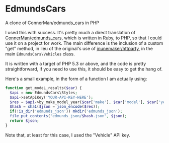 EdmundsCars
===========

A clone of ConnerMan/edmunds_cars in PHP

I used this with success. It's pretty much a direct translation of
[ConnerMan/edmunds_cars](https://github.com/ConnerMan/edmunds_cars),
which is written in Ruby, to PHP, so that I could use it on a project for work.
The main difference is the inclusion of a custom "get" method,
in lieu of the original's use of
[jnunemaker/httparty](https://github.com/jnunemaker/httparty), in
the main `EdmundsCars\Vehicles` class.

It is written with a target of PHP 5.3 or above, and the code is pretty straightforward,
if you need to use this, it should be easy to get the hang of.

Here's a small example, in the form of a function I am actually using:

```php
function get_modeL_results($car) {
  $api = new EdmundsCars\Styles;
  $api->setApiKey('YOUR-API-KEY-HERE');
  $res = $api->by_make_model_year($car['make'], $car['model'], $car['year']);
  $hash = sha1($json = json_encode($res));
  if(!is_dir('edmunds_json')) mkdir('edmunds_json');
  file_put_contents("edmunds_json/$hash.json", $json);
  return $json;
}

```

Note that, at least for this case, I used the "Vehicle" API key.
